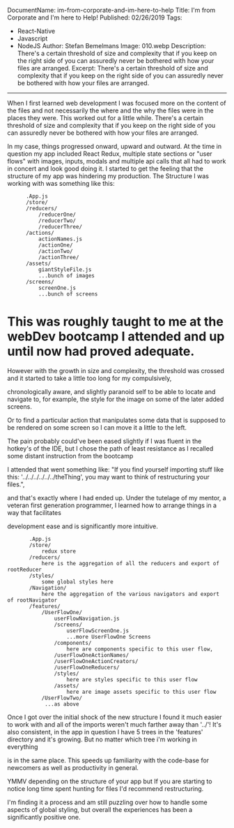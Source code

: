 DocumentName: im-from-corporate-and-im-here-to-help
Title: I'm from Corporate and I'm here to Help!
Published: 02/26/2019
Tags: 
  - React-Native 
  - Javascript 
  - NodeJS 
Author: Stefan Bemelmans
Image: 010.webp
Description: There's a certain threshold of size and complexity that if you keep on the right side of you can assuredly never be bothered with how your files are arranged. 
Excerpt: There's a certain threshold of size and complexity that if you keep on the right side of you can assuredly never be bothered with how your files are arranged. 

---

When I first learned web development I was focused more on the content of the files and not necessarily the where and the why the files were in the places they were. This worked out for a little while. There's a certain threshold of size and complexity that if you keep on the right side of you can assuredly never be bothered with how your files are arranged. 
 
In my case, things progressed onward, upward and outward.  At the time in question my app included React Redux, multiple state sections or "user flows" with images, inputs, modals and multiple api calls that all had to work in concert and look good doing it. I started to get the feeling that the structure of my app was hindering my production. The Structure I was working with was something like this:
 
 ```
       .App.js
       /store/
       /reducers/
           /reducerOne/
           /reducerTwo/
           /reducerThree/
       /actions/
           actionNames.js
           /actionOne/
           /actionTwo/
           /actionThree/
       /assets/
           giantStyleFile.js
           ...bunch of images
       /screens/
           screenOne.js
           ...bunch of screens
```   


# This was roughly taught to me at the webDev bootcamp I attended and up until now had proved adequate. 

However with the growth in size and complexity, the threshold was crossed and it started to take a little too long for my compulsively, 

chronologically aware, and slightly paranoid self to be able to locate and navigate to, for example,  the style for the image on some of the later added screens. 

Or to find a particular action that manipulates some data that is supposed to be rendered on some screen so I can move it a little to the left. 

The pain probably could've been eased slightly if I was fluent in the hotkey's of the IDE, but I chose the path of least resistance as I recalled some distant instruction from the bootcamp 

I attended that went something like: "If you find yourself importing stuff like this: '../../../../../../theThing', you may want to think of restructuring your files.",  

and that's exactly where I had ended up. Under the tutelage of my mentor, a veteran first generation programmer, I learned how to arrange things in a way that facilitates 

development ease and is significantly more intuitive. 


```
       .App.js
       /store/
           redux store 
       /reducers/
           here is the aggregation of all the reducers and export of rootReducer
       /styles/
           some global styles here
       /Navigation/
           here the aggregation of the various navigators and export of rootNavigator
       /features/
           /UserFlowOne/
               userFlowNavigation.js
               /screens/
                   userFlowScreenOne.js
                   ...more UserFlowOne Screens
               /components/
                   here are components specific to this user flow, 
               /userFlowOneActionNames/
               /userFlowOneActionCreators/
               /userFlowOneReducers/
               /styles/
                   here are styles specific to this user flow 
               /assets/
                   here are image assets specific to this user flow
           /UserFlowTwo/
            ...as above
```   
Once I got over the initial shock of the new structure I found it much easier to work with and all of the imports weren't much farther away than 
'../'! It's also consistent, in the app in question I have 5 trees in the 'features' directory and it's growing. But no matter which tree i'm working in everything

is in the same place. This speeds up familiarity with the code-base for newcomers as well as productivity in general. 


YMMV depending on the structure of your app but If you are starting to notice long time spent hunting for files I'd recommend restructuring. 

I'm finding it a process and am still puzzling over how to handle some aspects of global styling, but overall the experiences has been a significantly positive one.


